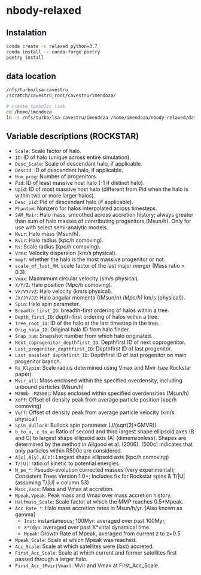 # nbody-relaxed

## Instalation

```bash
conda create -n relaxed python=3.7
conda install -c conda-forge poetry 
poetry install
```

## data location

```bash
/nfs/turbo/lsa-cavestru
/scratch/cavestru_root/cavestru/imendoza/

# create symbolic link
cd /home/imendoza
ln -s /nfs/turbo/lsa-cavestru/imendoza /home/imendoza/nbody-relaxed/data
```

## Variable descriptions (ROCKSTAR)

- `Scale`: Scale factor of halo.
- `ID`: ID of halo (unique across entire simulation).
- `Desc_Scale`: Scale of descendant halo, if applicable.
- `Descid`: ID of descendant halo, if applicable.
- `Num_prog`: Number of progenitors.
- `Pid`: ID of least massive host halo (-1 if distinct halo).
- `Upid`: ID of most massive host halo (different from Pid when the halo is within two or more larger halos).
- `Desc_pid`: Pid of descendant halo (if applicable).
- `Phantom`: Nonzero for halos interpolated across timesteps.
- `SAM_Mvir`: Halo mass, smoothed across accretion history; always greater than sum of halo masses of contributing progenitors (Msun/h).  Only for use with select semi-analytic models.
- `Mvir`: Halo mass (Msun/h).
- `Rvir`: Halo radius (kpc/h comoving).
- `Rs`: Scale radius (kpc/h comoving).
- `Vrms`: Velocity dispersion (km/s physical).
- `mmp?`: whether the halo is the most massive progenitor or not.
- `scale_of_last_MM`: scale factor of the last major merger (Mass ratio > 0.3).
- `Vmax`: Maxmimum circular velocity (km/s physical).
- `X/Y/Z`: Halo position (Mpc/h comoving).
- `VX/VY/VZ`: Halo velocity (km/s physical).
- `JX/JY/JZ`: Halo angular momenta ((Msun/h) *(Mpc/h)* km/s (physical)).
- `Spin`: Halo spin parameter.
- `Breadth_first_ID`: breadth-first ordering of halos within a tree.
- `Depth_first_ID`: depth-first ordering of halos within a tree.
- `Tree_root_ID`: ID of the halo at the last timestep in the tree.
- `Orig_halo_ID`: Original halo ID from halo finder.
- `Snap_num`: Snapshot number from which halo originated.
- `Next_coprogenitor_depthfirst_ID`: Depthfirst ID of next coprogenitor.
- `Last_progenitor_depthfirst_ID`: Depthfirst ID of last progenitor.
- `Last_mainleaf_depthfirst_ID`: Depthfirst ID of last progenitor on main progenitor branch.
- `Rs_Klypin`: Scale radius determined using Vmax and Mvir (see Rockstar paper)
- `Mvir_all`: Mass enclosed within the specified overdensity, including unbound particles (Msun/h)
- `M200b--M2500c`: Mass enclosed within specified overdensities (Msun/h)
- `Xoff`: Offset of density peak from average particle position (kpc/h comoving)
- `Voff`: Offset of density peak from average particle velocity (km/s physical)
- `Spin_Bullock`: Bullock spin parameter (J/(sqrt(2)*GMVR))
- `b_to_a, c_to_a`: Ratio of second and third largest shape ellipsoid axes (B and C) to largest shape ellipsoid axis (A) (dimensionless). Shapes are determined by the method in Allgood et al. (2006). (500c) indicates that only particles within R500c are considered.
- `A[x],A[y],A[z]`: Largest shape ellipsoid axis (kpc/h comoving)
- `T/|U|`: ratio of kinetic to potential energies
- `M_pe_*`: Pseudo-evolution corrected masses (very experimental); Consistent Trees Version 1.0+; Includes fix for Rockstar spins & T/|U| (assuming T/|U| = column 53)
- `Macc,Vacc`: Mass and Vmax at accretion.
- `Mpeak,Vpeak`: Peak mass and Vmax over mass accretion history.
- `Halfmass_Scale`: Scale factor at which the MMP reaches 0.5*Mpeak.
- `Acc_Rate_*`: Halo mass accretion rates in Msun/h/yr. [Also known as gamma]
  - `Inst`: instantaneous; 100Myr: averaged over past 100Myr,
  - `X*Tdyn`: averaged over past X*virial dynamical time.
  - `Mpeak`: Growth Rate of Mpeak, averaged from current z to z+0.5
- `Mpeak_Scale`: Scale at which Mpeak was reached.
- `Acc_Scale`: Scale at which satellites were (last) accreted.
- `First_Acc_Scale`: Scale at which current and former satellites first passed through a larger halo.
- `First_Acc_(Mvir|Vmax)`: Mvir and Vmax at First_Acc_Scale.
